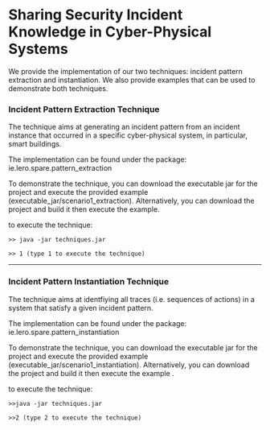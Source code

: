 # Sharing Security Incident Knowledge in Cyber-Physical Systems

We provide the implementation of our two techniques: incident pattern extraction and instantiation. 
We also provide examples that can be used to demonstrate both techniques.

### Incident Pattern Extraction Technique

The technique aims at generating an incident pattern from an incident instance that occurred in a specific cyber-physical system, in particular, smart buildings.

The implementation can be found under the package: ie.lero.spare.pattern_extraction

To demonstrate the technique, you can download the executable jar for the project and execute the provided example (executable_jar/scenario1_extraction). Alternatively, you can download the project and build it then execute the example.

to execute the technique: 
```
>> java -jar techniques.jar 

>> 1 (type 1 to execute the technique)
```
----------

### Incident Pattern Instantiation Technique

The technique aims at identfiying all traces (i.e. sequences of actions) in a system that satisfy a given incident pattern.

The implementation can be found under the package: ie.lero.spare.pattern_instantiation

To demonstrate the technique, you can download the executable jar for the project and execute the provided example (executable_jar/scenario1_instantiation). Alternatively, you can download the project and build it then execute the example .

 
to execute the technique: 
```
>>java -jar techniques.jar 

>>2 (type 2 to execute the technique)
```
